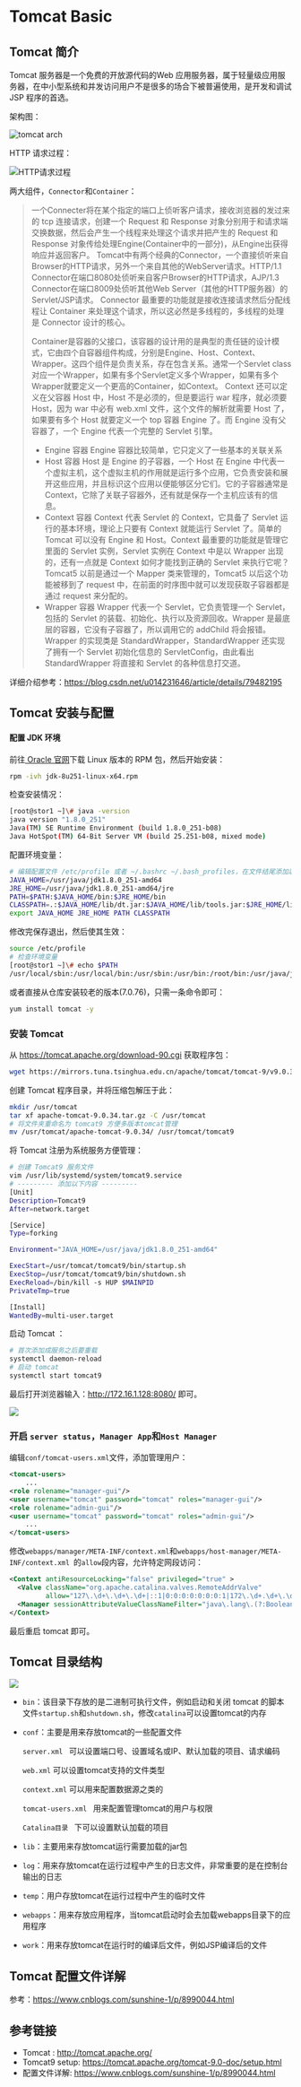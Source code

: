 # Tomcat Basic 

## Tomcat 简介

Tomcat 服务器是一个免费的开放源代码的Web 应用服务器，属于轻量级应用服务器，在中小型系统和并发访问用户不是很多的场合下被普遍使用，是开发和调试JSP 程序的首选。

架构图：

![](https://img-blog.csdn.net/20180308114704839?watermark/2/text/aHR0cDovL2Jsb2cuY3Nkbi5uZXQvdTAxNDIzMTY0Ng==/font/5a6L5L2T/fontsize/400/fill/I0JBQkFCMA==/dissolve/70 "tomcat arch")

HTTP 请求过程：

![](https://img-blog.csdn.net/20180308173032224?watermark/2/text/aHR0cDovL2Jsb2cuY3Nkbi5uZXQvdTAxNDIzMTY0Ng==/font/5a6L5L2T/fontsize/400/fill/I0JBQkFCMA==/dissolve/70 "HTTP请求过程")

两大组件，`Connector`和`Container`：

>   一个Connecter将在某个指定的端口上侦听客户请求，接收浏览器的发过来的 tcp 连接请求，创建一个 Request 和 Response 对象分别用于和请求端交换数据，然后会产生一个线程来处理这个请求并把产生的 Request 和 Response 对象传给处理Engine(Container中的一部分)，从Engine出获得响应并返回客户。 
>Tomcat中有两个经典的Connector，一个直接侦听来自Browser的HTTP请求，另外一个来自其他的WebServer请求。HTTP/1.1 Connector在端口8080处侦听来自客户Browser的HTTP请求，AJP/1.3 Connector在端口8009处侦听其他Web Server（其他的HTTP服务器）的Servlet/JSP请求。 
>Connector 最重要的功能就是接收连接请求然后分配线程让 Container 来处理这个请求，所以这必然是多线程的，多线程的处理是 Connector 设计的核心。
>
>
>
>   Container是容器的父接口，该容器的设计用的是典型的责任链的设计模式，它由四个自容器组件构成，分别是Engine、Host、Context、Wrapper。这四个组件是负责关系，存在包含关系。通常一个Servlet class对应一个Wrapper，如果有多个Servlet定义多个Wrapper，如果有多个Wrapper就要定义一个更高的Container，如Context。 
>Context 还可以定义在父容器 Host 中，Host 不是必须的，但是要运行 war 程序，就必须要 Host，因为 war 中必有 web.xml 文件，这个文件的解析就需要 Host 了，如果要有多个 Host 就要定义一个 top 容器 Engine 了。而 Engine 没有父容器了，一个 Engine 代表一个完整的 Servlet 引擎。
>
>* Engine 容器 
>  Engine 容器比较简单，它只定义了一些基本的关联关系
>* Host 容器 
>  Host 是 Engine 的子容器，一个 Host 在 Engine 中代表一个虚拟主机，这个虚拟主机的作用就是运行多个应用，它负责安装和展开这些应用，并且标识这个应用以便能够区分它们。它的子容器通常是 Context，它除了关联子容器外，还有就是保存一个主机应该有的信息。
>* Context 容器 
>  Context 代表 Servlet 的 Context，它具备了 Servlet 运行的基本环境，理论上只要有 Context 就能运行 Servlet 了。简单的 Tomcat 可以没有 Engine 和 Host。Context 最重要的功能就是管理它里面的 Servlet 实例，Servlet 实例在 Context 中是以 Wrapper 出现的，还有一点就是 Context 如何才能找到正确的 Servlet 来执行它呢？ Tomcat5 以前是通过一个 Mapper 类来管理的，Tomcat5 以后这个功能被移到了 request 中，在前面的时序图中就可以发现获取子容器都是通过 request 来分配的。
>* Wrapper 容器 
>  Wrapper 代表一个 Servlet，它负责管理一个 Servlet，包括的 Servlet 的装载、初始化、执行以及资源回收。Wrapper 是最底层的容器，它没有子容器了，所以调用它的 addChild 将会报错。 
>  Wrapper 的实现类是 StandardWrapper，StandardWrapper 还实现了拥有一个 Servlet 初始化信息的 ServletConfig，由此看出 StandardWrapper 将直接和 Servlet 的各种信息打交道。

详细介绍参考：https://blog.csdn.net/u014231646/article/details/79482195

## Tomcat 安装与配置

#### 配置 JDK 环境

前往[ Oracle 官网]( https://www.oracle.com/java/technologies/javase-jdk8-downloads.html)下载 Linux 版本的 RPM 包，然后开始安装：

```bash
rpm -ivh jdk-8u251-linux-x64.rpm
```

检查安装情况：

```bash
[root@stor1 ~]\# java -version
java version "1.8.0_251"
Java(TM) SE Runtime Environment (build 1.8.0_251-b08)
Java HotSpot(TM) 64-Bit Server VM (build 25.251-b08, mixed mode)
```

配置环境变量：

```bash
# 编辑配置文件 /etc/profile 或者 ~/.bashrc ~/.bash_profiles，在文件结尾添加以下内容
JAVA_HOME=/usr/java/jdk1.8.0_251-amd64
JRE_HOME=/usr/java/jdk1.8.0_251-amd64/jre
PATH=$PATH:$JAVA_HOME/bin:$JRE_HOME/bin
CLASSPATH=.:$JAVA_HOME/lib/dt.jar:$JAVA_HOME/lib/tools.jar:$JRE_HOME/lib
export JAVA_HOME JRE_HOME PATH CLASSPATH
```

修改完保存退出，然后使其生效：

```bash
source /etc/profile
# 检查环境变量
[root@stor1 ~]\# echo $PATH
/usr/local/sbin:/usr/local/bin:/usr/sbin:/usr/bin:/root/bin:/usr/java/jdk1.8.0_251-amd64/bin:/usr/java/jdk1.8.0_251-amd64/jre/bin
```

或者直接从仓库安装较老的版本(7.0.76)，只需一条命令即可：

```bash
yum install tomcat -y
```

### 安装 Tomcat

从 https://tomcat.apache.org/download-90.cgi 获取程序包：

```bash
wget https://mirrors.tuna.tsinghua.edu.cn/apache/tomcat/tomcat-9/v9.0.34/bin/apache-tomcat-9.0.34.tar.gz
```

创建 Tomcat 程序目录，并将压缩包解压于此：

```bash
mkdir /usr/tomcat
tar xf apache-tomcat-9.0.34.tar.gz -C /usr/tomcat
# 将文件夹重命名为 tomcat9 方便多版本tomcat管理
mv /usr/tomcat/apache-tomcat-9.0.34/ /usr/tomcat/tomcat9
```

将 Tomcat 注册为系统服务方便管理：

```bash
# 创建 Tomcat9 服务文件
vim /usr/lib/systemd/system/tomcat9.service
# --------- 添加以下内容 ---------
[Unit]
Description=Tomcat9
After=network.target

[Service]
Type=forking

Environment="JAVA_HOME=/usr/java/jdk1.8.0_251-amd64"

ExecStart=/usr/tomcat/tomcat9/bin/startup.sh
ExecStop=/usr/tomcat/tomcat9/bin/shutdown.sh
ExecReload=/bin/kill -s HUP $MAINPID
PrivateTmp=true

[Install]
WantedBy=multi-user.target
```

启动 Tomcat ：

```bash
# 首次添加成服务之后要重载
systemctl daemon-reload
# 启动 tomcat
systemctl start tomcat9
```

最后打开浏览器输入：http://172.16.1.128:8080/ 即可。

![](https://cdn.agou-ops.cn/blog-images/tomcat/tomcat-1.png)

### 开启 `server status`，`Manager App`和`Host Manager`

编辑`conf/tomcat-users.xml`文件，添加管理用户：

```xml
<tomcat-users>
    ...
<role rolename="manager-gui"/>
<user username="tomcat" password="tomcat" roles="manager-gui"/>
<role rolename="admin-gui"/>
<user username="tomcat" password="tomcat" roles="admin-gui"/>
	...
</tomcat-users>
```

修改`webapps/manager/META-INF/context.xml`和`webapps/host-manager/META-INF/context.xml `的`allow`段内容，允许特定网段访问：

```xml
<Context antiResourceLocking="false" privileged="true" >
  <Valve className="org.apache.catalina.valves.RemoteAddrValve"
         allow="127\.\d+\.\d+\.\d+|::1|0:0:0:0:0:0:0:1|172\.\d+.\d+\.\d+" />
  <Manager sessionAttributeValueClassNameFilter="java\.lang\.(?:Boolean|Integer|Long|Number|String)|org\.apache\.catalina\.filters\.CsrfPreventionFilter\$LruCache(?:\$1)?|java\.util\.(?:Linked)?HashMap"/>
</Context>
```

最后重启 tomcat 即可。

## Tomcat 目录结构

![](https://cdn.agou-ops.cn/blog-images/tomcat/tomcat-2.png)

* `bin`：该目录下存放的是二进制可执行文件，例如启动和关闭 tomcat 的脚本文件`startup.sh`和`shutdown.sh`，修改`catalina`可以设置tomcat的内存

* `conf`：主要是用来存放tomcat的一些配置文件
  
  `server.xml ` 可以设置端口号、设置域名或IP、默认加载的项目、请求编码

  `web.xml`  可以设置tomcat支持的文件类型

  `context.xml`  可以用来配置数据源之类的

  `tomcat-users.xml `  用来配置管理tomcat的用户与权限

  `Catalina目录 `  下可以设置默认加载的项目

* `lib`：主要用来存放tomcat运行需要加载的jar包

* `log`：用来存放tomcat在运行过程中产生的日志文件，非常重要的是在控制台输出的日志

* `temp`：用户存放tomcat在运行过程中产生的临时文件

* `webapps`：用来存放应用程序，当tomcat启动时会去加载webapps目录下的应用程序

* `work`：用来存放tomcat在运行时的编译后文件，例如JSP编译后的文件

## Tomcat 配置文件详解

参考：https://www.cnblogs.com/sunshine-1/p/8990044.html

## 参考链接

* Tomcat : http://tomcat.apache.org/
* Tomcat9 setup: https://tomcat.apache.org/tomcat-9.0-doc/setup.html
* 配置文件详解: https://www.cnblogs.com/sunshine-1/p/8990044.html

